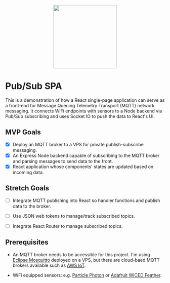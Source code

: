 <p align="center">
<img src="https://github.com/lloydXmas/pubsub-spa/blob/master/icons/app-icon.png" width=200 />
</p>

# Pub/Sub SPA

This is a demonstration of how a React single-page application can serve as a front-end for Message Queuing Telemetry Transport (MQTT) network messaging. It connects WiFi endpoints with sensors to a Node backend via Pub/Sub subscribing and uses Socket IO to push the data to React's UI.

## MVP Goals
- [x] Deploy an MQTT broker to a VPS for private publish-subscribe messaging.
- [x] An Express Node backend capable of subscribing to the MQTT broker and parsing messages to send data to the front.
- [x] React application whose components' states are updated based on incoming data.

## Stretch Goals
- [ ] Integrate MQTT publishing into React so handler functions and publish data to the broker.
- [ ] Use JSON web tokens to manage/track subscribed topics.
- [ ] Integrate React Router to manage subscribed topics.


## Prerequisites
* An MQTT broker needs to be accessible for this project. I'm using [Eclipse Mosquitto](https://mosquitto.org/) deployed on a VPS, but there are cloud-baed MQTT brokers available such as [AWS IoT](https://docs.aws.amazon.com/iot/latest/developerguide/what-is-aws-iot.html).

* WiFi equipped sensors: e.g. [Particle Photon](https://www.particle.io/products/hardware/photon-wifi/) or [Adafruit WICED Feather](https://www.adafruit.com/product/3056).
